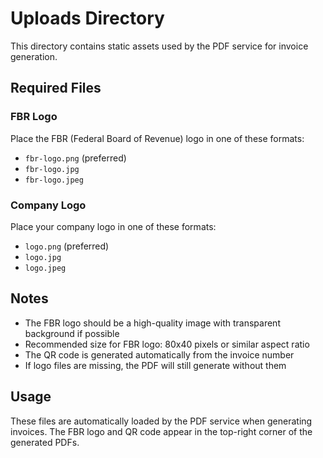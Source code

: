 # Uploads Directory

This directory contains static assets used by the PDF service for invoice generation.

## Required Files

### FBR Logo
Place the FBR (Federal Board of Revenue) logo in one of these formats:
- `fbr-logo.png` (preferred)
- `fbr-logo.jpg` 
- `fbr-logo.jpeg`

### Company Logo
Place your company logo in one of these formats:
- `logo.png` (preferred)
- `logo.jpg`
- `logo.jpeg`

## Notes
- The FBR logo should be a high-quality image with transparent background if possible
- Recommended size for FBR logo: 80x40 pixels or similar aspect ratio
- The QR code is generated automatically from the invoice number
- If logo files are missing, the PDF will still generate without them

## Usage
These files are automatically loaded by the PDF service when generating invoices. The FBR logo and QR code appear in the top-right corner of the generated PDFs.
